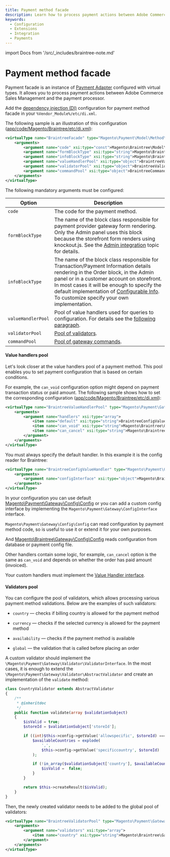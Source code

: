 ```yaml
---
title: Payment method facade
description: Learn how to process payment actions between Adobe Commerce Sales Management and the payment processor.
keywords:
  - Configuration
  - Extensions
  - Integration
  - Payments
---
```


import Docs from '/src/_includes/braintree-note.md'

<Docs />

# Payment method facade

Payment facade is an instance of [Payment Adapter](https://github.com/magento/magento2/tree/2.4/app/code/Magento/Payment/Model/Method/Adapter.php) configured with virtual types. It allows you to process payment actions between Adobe Commerce Sales Management and the payment processor.

Add the [dependency injection (DI)](../../components/dependency-injection.md) configuration for payment method facade in your `%Vendor_Module%/etc/di.xml`.

The following sample is an illustration of this configuration ([app/code/Magento/Braintree/etc/di.xml](https://github.com/magento/magento2/tree/2.3/app/code/Magento/Braintree/etc/di.xml)):

```xml
<virtualType name="BraintreeFacade" type="Magento\Payment\Model\Method\Adapter">
    <arguments>
        <argument name="code" xsi:type="const">Magento\Braintree\Model\Ui\ConfigProvider::CODE</argument>
        <argument name="formBlockType" xsi:type="string">Magento\Braintree\Block\Form</argument>
        <argument name="infoBlockType" xsi:type="string">Magento\Braintree\Block\Info</argument>
        <argument name="valueHandlerPool" xsi:type="object">BraintreeValueHandlerPool</argument>
        <argument name="validatorPool" xsi:type="object">BraintreeValidatorPool</argument>
        <argument name="commandPool" xsi:type="object">BraintreeCommandPool</argument>
    </arguments>
</virtualType>
```

The following mandatory arguments must be configured:

| Option | Description|
| ------------------ | ------------------------------------------------------------------- |
| `code`           | The code for the payment method.
| `formBlockType`  | The name of the block class responsible for payment provider gateway form rendering. Only the Admin panel uses this block because the storefront form renders using knockout.js. See the [Admin integration](formblocktype.md) topic for details.                                                                          |
| `infoBlockType`  | The name of the block class responsible for Transaction/Payment Information details rendering in the Order block, in the Admin panel or in a customer account on storefront. In most cases it will be enough to specify the default implementation of [Configurable Info](https://github.com/magento/magento2/tree/2.4/app/code/Magento/Payment/Block/ConfigurableInfo.php). To customize specify your own implementation. |
| `valueHandlerPool` | Pool of value handlers used for queries to configuration. For details see the [following paragraph](#value-handlers-pool).|
| `validatorPool`    | [Pool of validators](#validators-pool).|
| `commandPool`      | [Pool of gateway commands](../payment-gateway/command-pool.md).|

#### Value handlers pool

Let's look closer at the value handlers pool of a payment method. This pool enables you to set payment configuration that is based on certain conditions.

For example, the `can_void` configuration option might depend on payment transaction status or paid amount. The following sample shows how to set the corresponding configuration ([app/code/Magento/Braintree/etc/di.xml](https://github.com/magento/magento2/tree/2.3/app/code/Magento/Braintree/etc/di.xml)):

```xml
<virtualType name="BraintreeValueHandlerPool" type="Magento\Payment\Gateway\Config\ValueHandlerPool">
    <arguments>
        <argument name="handlers" xsi:type="array">
            <item name="default" xsi:type="string">BraintreeConfigValueHandler</item>
            <item name="can_void" xsi:type="string">Magento\Braintree\Gateway\Config\CanVoidHandler</item>
            <item name="can_cancel" xsi:type="string">Magento\Braintree\Gateway\Config\CanVoidHandler</item>
        </argument>
    </arguments>
</virtualType>
```

You must always specify the default handler. In this example it is the config reader for Braintree:

```xml
<virtualType name="BraintreeConfigValueHandler" type="Magento\Payment\Gateway\Config\ConfigValueHandler">
    <arguments>
        <argument name="configInterface" xsi:type="object">Magento\Braintree\Gateway\Config\Config</argument>
    </arguments>
</virtualType>
```

In your configuration you can use default [Magento\Payment\Gateway\Config\Config](https://github.com/magento/magento2/tree/2.4/app/code/Magento/Payment/Gateway/Config/Config.php) or you can add a custom config interface by implementing the `Magento\Payment\Gateway\ConfigInterface` interface.

`Magento\Payment\Gateway\Config\Config` can read configuration by payment method code, so is useful to use it or extend it for your own purposes.

And [Magento\Braintree\Gateway\Config\Config](https://github.com/magento/magento2/tree/2.3/app/code/Magento/Braintree/Gateway/Config/Config.php) reads
configuration from database or payment config file.

Other handlers contain some logic, for example, `can_cancel` option is the same as `can_void` and depends on whether the order has paid amount (invoiced).

Your custom handlers must implement the [Value Handler interface](https://github.com/magento/magento2/tree/2.4/app/code/Magento/Payment/Gateway/Config/ValueHandlerInterface.php).

#### Validators pool

You can configure the pool of validators, which allows processing various payment method validations. Below are the examples of such validators:

-  `country` — checks if billing country is allowed for the payment method

-  `currency` — checks if the selected currency is allowed for the payment method

-  `availability` — checks if the payment method is available

-  `global` — the validation that is called before placing an order

A custom validator should implement the `\Magento\Payment\Gateway\Validator\ValidatorInterface`. In the most cases, it is enough
to extend the `\Magento\Payment\Gateway\Validator\AbstractValidator` and create an implementation of the `validate` method:

```php
class CountryValidator extends AbstractValidator
{
    /**
     * @inheritdoc
     */
    public function validate(array $validationSubject)
    {
        $isValid = true;
        $storeId = $validationSubject['storeId'];

        if ((int)$this->config->getValue('allowspecific', $storeId) === 1) {
            $availableCountries = explode(
                ',',
                $this->config->getValue('specificcountry', $storeId)
            );

            if (!in_array($validationSubject['country'], $availableCountries)) {
                $isValid =  false;
            }
        }

        return $this->createResult($isValid);
    }
}
```

Then, the newly created validator needs to be added to the global pool of validators:

```xml
<virtualType name="BraintreeValidatorPool" type="Magento\Payment\Gateway\Validator\ValidatorPool">
    <arguments>
        <argument name="validators" xsi:type="array">
            <item name="country" xsi:type="string">Magento\Braintree\Gateway\Validator\CountryValidator</item>
        </argument>
    </arguments>
</virtualType>
```
